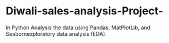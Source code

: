 # Diwali-sales-analysis-Project-
In Python Analysis the data using Pandas, MatPlotLib, and Seabornexploratory data analysis (EDA).
